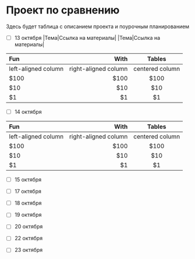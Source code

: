 # Проект по сравнению 

Здесь будет таблица с описанием проекта и поурочным планированием

- [ ] 13 октября
|Тема|Ссылка на материалы|
|Тема|Ссылка на материалы|

| Fun                  | With                 | Tables          |
| :------------------- | -------------------: |:---------------:|
| left-aligned column  | right-aligned column | centered column |
| $100                 | $100                 | $100            |
| $10                  | $10                  | $10             |
| $1                   | $1                   | $1              |

- [ ] 14 октября

| Fun                  | With                 | Tables          |
| :------------------- | -------------------: |:---------------:|
| left-aligned column  | right-aligned column | centered column |
| $100                 | $100                 | $100            |
| $10                  | $10                  | $10             |
| $1                   | $1                   | $1              |

- [ ] 15 октября

- [ ] 17 октября

- [ ] 18 октября

- [ ] 19 октября

- [ ] 20 октября

- [ ] 22 октября

- [ ] 23 октября


